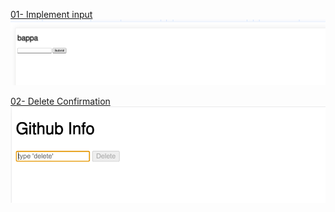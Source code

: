 [01- Implement input]()
![bappa](./images/inputField.png)

[02- Delete Confirmation]()
![bappa](./images/delte.png)